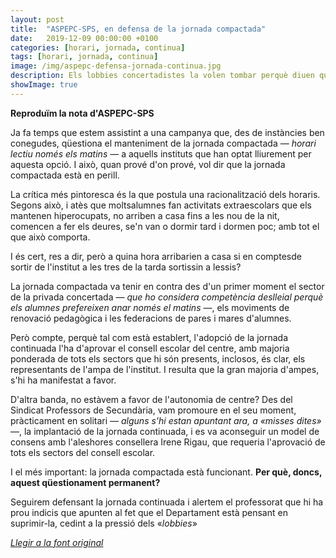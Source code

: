 ```yaml
---
layout: post
title:  "ASPEPC-SPS, en defensa de la jornada compactada"
date:   2019-12-09 00:00:00 +0100
categories: [horari, jornada, continua]
tags: [horari, jornada, continua]
image: /img/aspepc-defensa-jornada-continua.jpg
description: Els lobbies concertadistes la volen tombar perquè diuen que perjudica el seu negoci.
showImage: true
---
```


**Reproduïm la nota d'ASPEPC-SPS**

Ja fa temps que estem assistint a una campanya que, des de instàncies ben conegudes, qüestiona el manteniment de la jornada compactada — *horari lectiu només els matins* — a aquells instituts que han optat lliurement per aquesta opció. I això, quan prové d'on prové, vol dir que la jornada compactada està en perill.

La crítica més pintoresca és la que postula una racionalització dels horaris. Segons això, i atès que moltsalumnes fan activitats extraescolars que els mantenen hiperocupats, no arriben a casa fins a les nou de la nit, comencen  a  fer els deures, se'n van o dormir tard  i dormen poc; amb tot el que això comporta. 

I és cert, res a dir, però a quina hora arribarien a casa si en comptesde sortir de l'institut a les tres de la tarda sortissin a lessis?

La   jornada   compactada   va   tenir   en   contra   des   d'un primer moment el sector de la privada concertada — *que ho considera competència deslleial perquè els alumnes prefereixen anar només el matins* —, els moviments de renovació pedagògica i les federacions de pares i mares d'alumnes. 

Però compte, perquè tal com està establert, l'adopció   de   la   jornada   continuada   l'ha   d'aprovar   el consell escolar del centre, amb majoria ponderada de tots els sectors que hi són presents, inclosos, és clar, els representants de l'ampa de l'institut. I resulta que la gran majoria   d'ampes,   s'hi   ha   manifestat   a   favor.

D'altra banda, no estàvem a favor de l'autonomia de centre? Des   del   Sindicat   Professors   de   Secundària,   vam promoure en el seu moment, pràcticament en solitari — *alguns  s'hi   estan  apuntant  ara,  a   «misses  dites»* —,  la implantació de la jornada continuada, i es va aconseguir un model de consens amb l'aleshores consellera Irene Rigau, que requeria l'aprovació de tots els sectors del consell   escolar.   

I el més important: la jornada compactada està funcionant. **Per què, doncs, aquest qüestionament permanent?**

Seguirem defensant la jornada continuada i alertem el professorat que hi ha prou indicis que apunten al fet que el Departament està   pensant en suprimir-la, cedint a la pressió dels «*lobbies*»

*[Llegir a la font original](https://secundaria.info/docu/_media/publicacions:1920:secundaria_info_193.pdf)*
